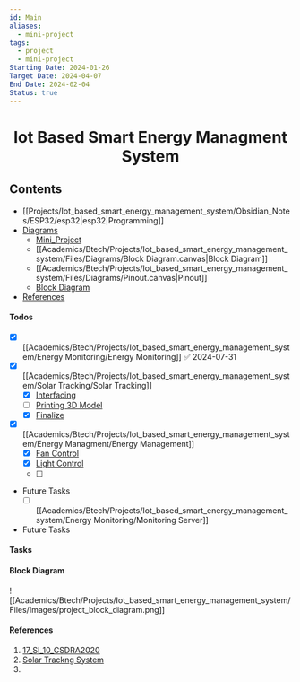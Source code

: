```yaml
---
id: Main
aliases:
  - mini-project
tags:
  - project
  - mini-project
Starting Date: 2024-01-26
Target Date: 2024-04-07
End Date: 2024-02-04
Status: true
---
```

<h1 align="center"> <b>Iot Based Smart Energy Managment System</b></h1>

## Contents
- [[Projects/Iot_based_smart_energy_management_system/Obsidian_Notes/ESP32/esp32|esp32|Programming]]
- [Diagrams]()
	- [Mini_Project](Academics/Btech/Projects/Iot_based_smart_energy_management_system/Files/Diagrams/Mini_Project.canvas)
	- [[Academics/Btech/Projects/Iot_based_smart_energy_management_system/Files/Diagrams/Block Diagram.canvas|Block Diagram]]
	- [[Academics/Btech/Projects/Iot_based_smart_energy_management_system/Files/Diagrams/Pinout.canvas|Pinout]]
	- [Block Diagram](#block%20diagram)
- [References](#references)

#### Todos
<!-- TODO: Complete This -->
- [x] [[Academics/Btech/Projects/Iot_based_smart_energy_management_system/Energy Monitoring/Energy Monitoring]] ✅ 2024-07-31
- [x] [[Academics/Btech/Projects/Iot_based_smart_energy_management_system/Solar Tracking/Solar Tracking]]
	- [x] [Interfacing]()
	- [ ] [Printing 3D Model]()
	- [x] [Finalize]()

- [x] [[Academics/Btech/Projects/Iot_based_smart_energy_management_system/Energy Managment/Energy Management]]
    - [x] [Fan Control]()
    - [x] [Light Control]()
    - [ ] 
 - Future Tasks
	- [ ] [[Academics/Btech/Projects/Iot_based_smart_energy_management_system/Energy Monitoring/Monitoring Server]]

- Future Tasks

#### Tasks


#### Block Diagram


![[Academics/Btech/Projects/Iot_based_smart_energy_management_system/Files/Images/project_block_diagram.png]]

#### References
1. [17_SI_10_CSDRA2020](Academics/Btech/Projects/Iot_based_smart_energy_management_system/Files/PDFs/17_SI_10_CSDRA2020.pdf)
2. [Solar Trackng System](Academics/Btech/Projects/Iot_based_smart_energy_management_system/Files/PDFs/Solar%20Trackng%20System.pdf)
3. 
